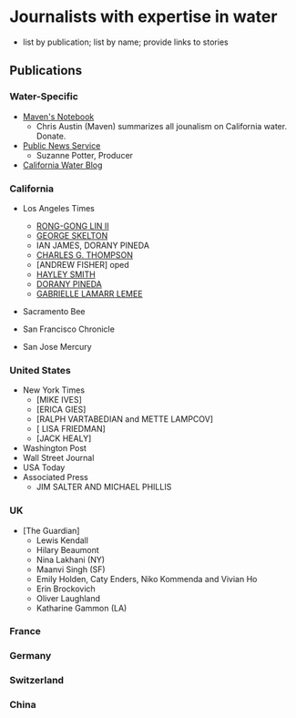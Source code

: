 # Journalists with expertise in water
- list by publication; list by name; provide links to stories
## Publications
### Water-Specific
- [Maven's Notebook](https://mavensnotebook.com/)
   - Chris Austin (Maven) summarizes all jounalism on California water. Donate.
- [Public News Service](https://www.publicnewsservice.org/news-water/C34)
  -  Suzanne Potter, Producer
- [California Water Blog](https://californiawaterblog.com/)
### California
- Los Angeles Times
  - [RONG-GONG LIN II](https://www.latimes.com/people/rong-gong-lin-ii)
  - [GEORGE SKELTON](https://www.latimes.com/people/george-skelton)
  -  IAN JAMES, DORANY PINEDA
  - [CHARLES G. THOMPSON]()
  - [ANDREW FISHER] oped
  - [HAYLEY SMITH](https://www.latimes.com/people/hayley-smith)
  - [DORANY PINEDA](https://www.latimes.com/people/dorany-pineda)
  - [GABRIELLE LAMARR LEMEE](https://www.latimes.com/people/gabrielle-lamarr-lemee)

- Sacramento Bee
- San Francisco Chronicle
- San Jose Mercury
### United States
- New York Times
  - [MIKE IVES]
  - [ERICA GIES]
  - [RALPH VARTABEDIAN and METTE LAMPCOV]
  - [ LISA FRIEDMAN]
  - [JACK HEALY]
- Washington Post
- Wall Street Journal
- USA Today
- Associated Press
  - JIM SALTER AND MICHAEL PHILLIS
### UK
- [The Guardian]
  - Lewis Kendall
  - Hilary Beaumont
  - Nina Lakhani (NY)
  - Maanvi Singh (SF)
  - Emily Holden, Caty Enders, Niko Kommenda and Vivian Ho
  - Erin Brockovich
  -  Oliver Laughland 
  - Katharine Gammon (LA)
### France
### Germany
### Switzerland
### China